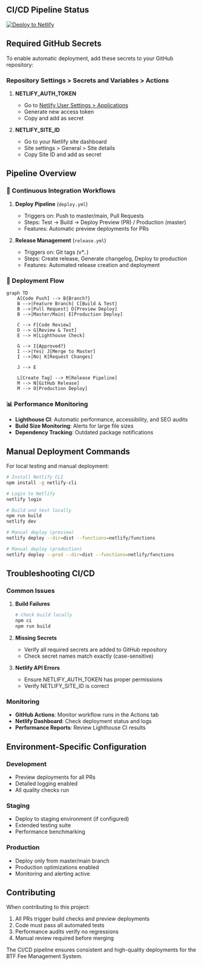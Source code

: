 ## CI/CD Pipeline Status

[![Deploy to Netlify](https://github.com/u2204125/fee-management-system/actions/workflows/deploy.yml/badge.svg)](https://github.com/u2204125/fee-management-system/actions/workflows/deploy.yml)

## Required GitHub Secrets

To enable automatic deployment, add these secrets to your GitHub repository:

### Repository Settings > Secrets and Variables > Actions

1. **NETLIFY_AUTH_TOKEN**
   - Go to [Netlify User Settings > Applications](https://app.netlify.com/user/applications)
   - Generate new access token
   - Copy and add as secret

2. **NETLIFY_SITE_ID**
   - Go to your Netlify site dashboard
   - Site settings > General > Site details
   - Copy Site ID and add as secret

## Pipeline Overview

### 🔄 Continuous Integration Workflows

1. **Deploy Pipeline** (`deploy.yml`)
   - Triggers on: Push to master/main, Pull Requests
   - Steps: Test → Build → Deploy Preview (PR) / Production (master)
   - Features: Automatic preview deployments for PRs

2. **Release Management** (`release.yml`)
   - Triggers on: Git tags (v*.*.*)
   - Steps: Create release, Generate changelog, Deploy to production
   - Features: Automated release creation and deployment

### 🚀 Deployment Flow

```mermaid
graph TD
    A[Code Push] --> B{Branch?}
    B -->|Feature Branch| C[Build & Test]
    B -->|Pull Request| D[Preview Deploy]
    B -->|Master/Main| E[Production Deploy]
    
    C --> F[Code Review]
    D --> G[Review & Test]
    E --> H[Lighthouse Check]
    
    G --> I{Approved?}
    I -->|Yes| J[Merge to Master]
    I -->|No| K[Request Changes]
    
    J --> E
    
    L[Create Tag] --> M[Release Pipeline]
    M --> N[GitHub Release]
    M --> O[Production Deploy]
```

### 📊 Performance Monitoring

- **Lighthouse CI**: Automatic performance, accessibility, and SEO audits
- **Build Size Monitoring**: Alerts for large file sizes
- **Dependency Tracking**: Outdated package notifications

## Manual Deployment Commands

For local testing and manual deployment:

```bash
# Install Netlify CLI
npm install -g netlify-cli

# Login to Netlify
netlify login

# Build and test locally
npm run build
netlify dev

# Manual deploy (preview)
netlify deploy --dir=dist --functions=netlify/functions

# Manual deploy (production)
netlify deploy --prod --dir=dist --functions=netlify/functions
```

## Troubleshooting CI/CD

### Common Issues

1. **Build Failures**
   ```bash
   # Check build locally
   npm ci
   npm run build
   ```

2. **Missing Secrets**
   - Verify all required secrets are added to GitHub repository
   - Check secret names match exactly (case-sensitive)

3. **Netlify API Errors**
   - Ensure NETLIFY_AUTH_TOKEN has proper permissions
   - Verify NETLIFY_SITE_ID is correct

### Monitoring

- **GitHub Actions**: Monitor workflow runs in the Actions tab
- **Netlify Dashboard**: Check deployment status and logs
- **Performance Reports**: Review Lighthouse CI results

## Environment-Specific Configuration

### Development
- Preview deployments for all PRs
- Detailed logging enabled
- All quality checks run

### Staging
- Deploy to staging environment (if configured)
- Extended testing suite
- Performance benchmarking

### Production
- Deploy only from master/main branch
- Production optimizations enabled
- Monitoring and alerting active

## Contributing

When contributing to this project:

1. All PRs trigger build checks and preview deployments
2. Code must pass all automated tests
3. Performance audits verify no regressions
4. Manual review required before merging

The CI/CD pipeline ensures consistent and high-quality deployments for the BTF Fee Management System.
